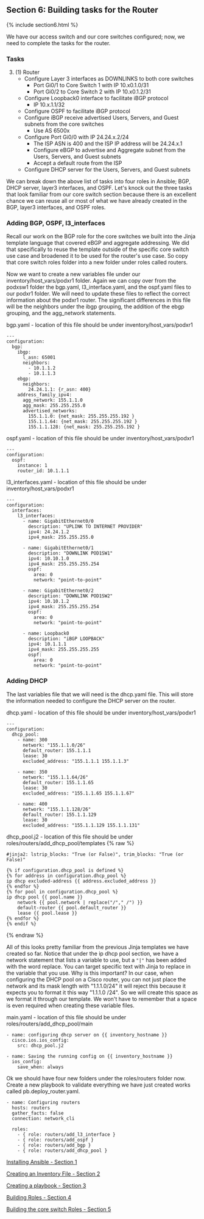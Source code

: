 ## Section 6: Building tasks for the Router
{% include section6.html %}

We have our access switch and our core switches configured; now, we need to complete the tasks for the router. 
### Tasks
3.  (1) Router
    * Configure Layer 3 interfaces as DOWNLINKS to both core switches
      * Port Gi0/1 to Core Switch 1 with IP 10.x0.1.0/31
      * Port Gi0/2 to Core Switch 2 with IP 10.x0.1.2/31
    * Configure Loopback0 interface to facilitate iBGP protocol
      * IP 10.x.1.1/32
    * Configure OSPF to facilitate iBGP protocol
    * Configure iBGP receive advertised Users, Servers, and Guest subnets from the core switches
      * Use AS 6500x
    * Configure Port Gi0/0 with IP 24.24.x.2/24
      * The ISP ASN is 400 and the ISP IP address will be 24.24.x.1
      * Configure eBGP to advertise and Aggregate subnet from the Users, Servers, and Guest subnets 
      * Accept a default route from the ISP
    * Configure DHCP server for the Users, Servers, and Guest subnets

We can break down the above list of tasks into four roles in Ansible; BGP, DHCP server, layer3 interfaces, and OSPF. Let's knock out the three tasks that look familiar from our core switch section because there is an excellent chance we can reuse all or most of what we have already created in the BGP, layer3 interfaces, and OSPF roles. 

### Adding BGP, OSPF, l3_interfaces
Recall our work on the BGP role for the core switches we built into the Jinja template language that covered eBGP and aggregate addressing. We did that specifically to reuse the template outside of the specific core switch use case and broadened it to be used for the router's use case. So copy that core switch roles folder into a new folder under roles called routers.

Now we want to create a new variables file under our inventory/host_vars/podxr1 folder. Again we can copy over from the podxsw1 folder the bgp.yaml, l3_interface.yaml, and the ospf.yaml files to our podxr1 folder.
We will need to update these files to reflect the correct information about the podxr1 router. The significant differences in this file will be the neighbors under the ibgp grouping, the addition of the ebgp grouping, and the agg_network statements. 

bgp.yaml - location of this file should be under inventory/host_vars/podxr1
```
---
configuration:
  bgp:
    ibgp:
      l_asn: 65001
      neighbors:
        - 10.1.1.2
        - 10.1.1.3
    ebgp:
      neighbors: 
        24.24.1.1: {r_asn: 400}
    address_family_ipv4:
      agg_network: 155.1.1.0
      agg_mask: 255.255.255.0
      advertised_networks:
        155.1.1.0: {net_mask: 255.255.255.192 }
        155.1.1.64: {net_mask: 255.255.255.192 }
        155.1.1.128: {net_mask: 255.255.255.192 }
```

ospf.yaml - location of this file should be under inventory/host_vars/podxr1
```
---
configuration:
  ospf:
    instance: 1
    router_id: 10.1.1.1
```

l3_interfaces.yaml - location of this file should be under inventory/host_vars/podxr1
```
---
configuration:
  interfaces:
    l3_interfaces:
      - name: GigabitEthernet0/0
        description: "UPLINK TO INTERNET PROVIDER"
        ipv4: 24.24.1.2
        ipv4_mask: 255.255.255.0

      - name: GigabitEthernet0/1
        description: "DOWNLINK POD1SW1"
        ipv4: 10.10.1.0
        ipv4_mask: 255.255.255.254
        ospf:
          area: 0
          network: "point-to-point"

      - name: GigabitEthernet0/2
        description: "DOWNLINK POD1SW2"
        ipv4: 10.10.1.2
        ipv4_mask: 255.255.255.254
        ospf:
          area: 0
          network: "point-to-point"        

      - name: Loopback0
        description: "iBGP LOOPBACK"
        ipv4: 10.1.1.1
        ipv4_mask: 255.255.255.255
        ospf:
          area: 0
          network: "point-to-point"
```

### Adding DHCP
The last variables file that we will need is the dhcp.yaml file. This will store the information needed to configure the DHCP server on the router.

dhcp.yaml - location of this file should be under inventory/host_vars/podxr1
```
---
configuration:
  dhcp_pool:
    - name: 300
      network: "155.1.1.0/26"
      default_router: 155.1.1.1
      lease: 30
      excluded_address: "155.1.1.1 155.1.1.3"

    - name: 350
      network: "155.1.1.64/26"
      default_router: 155.1.1.65
      lease: 30
      excluded_address: "155.1.1.65 155.1.1.67"

    - name: 400
      network: "155.1.1.128/26"
      default_router: 155.1.1.129
      lease: 30
      excluded_address: "155.1.1.129 155.1.1.131"
```

dhcp_pool.j2 - location of this file should be under roles/routers/add_dhcp_pool/templates
{% raw %}
```
#jinja2: lstrip_blocks: "True (or False)", trim_blocks: "True (or False)"

{% if configuration.dhcp_pool is defined %}
{% for address in configuration.dhcp_pool %}
ip dhcp excluded-address {{ address.excluded_address }}
{% endfor %}
{% for pool in configuration.dhcp_pool %}
ip dhcp pool {{ pool.name }}
    network {{ pool.network | replace("/"," /") }}
    default-router {{ pool.default_router }}
    lease {{ pool.lease }}
{% endfor %}
{% endif %}
```
{% endraw %}

All of this looks pretty familiar from the previous Jinja templates we have created so far. Notice that under the ip dhcp pool section, we have a network statement that lists a variable to use, but a ```"|"``` has been added with the word replace. You can target specific text with Jinja to replace in the variable that you use. Why is this important? In our case, when configuring the DHCP pool on a Cisco router, you can not just place the network and its mask length with "1.1.1.0/24" it will reject this because it expects you to format it this way "1.1.1.0 /24". So we will create this space as we format it through our template. We won't have to remember that a space is even required when creating these variable files. 

main.yaml - location of this file should be under roles/routers/add_dhcp_pool/main
```
- name: configuring dhcp server on {{ inventory_hostname }}
  cisco.ios.ios_config:
    src: dhcp_pool.j2

- name: Saving the running config on {{ inventory_hostname }}
  ios_config:
    save_when: always
```

Ok we should have four new folders under the roles/routers folder now. Create a new playbook to validate everything we have just created works called pb.deploy_router.yaml.

```
- name: Configuring routers
  hosts: routers
  gather_facts: false
  connection: network_cli

  roles:
    - { role: routers/add_l3_interface }
    - { role: routers/add_ospf }
    - { role: routers/add_bgp }
    - { role: routers/add_dhcp_pool }
```

[Installing Ansible - Section 1](installing_ansible.md)

[Creating an Inventory File - Section 2](inventory_file.md)

[Creating a playbook - Section 3](first_play.md)

[Building Roles - Section 4](building_roles.md)

[Building the core switch Roles - Section 5](section5-coreswitch.md)